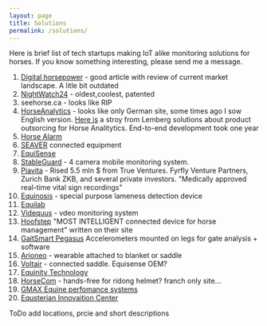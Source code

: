 ```yaml
---
layout: page
title: Solutions
permalink: /solutions/
---
```

Here is brief list of tech startups making IoT alike monitoring solutions for horses. If you know something interesting, please send me a message.

1. [Digital horsepower][dhp] - good article with review of current market landscape. A litle bit outdated
2. [NightWatch24][nightwatch] - oldest,coolest, patented
3. seehorse.ca - looks like RIP
4. [HorseAnalytics][ha] - looks like only German site, some times ago I sow English version. [Here is][lem] a stroy from Lemberg solutions about product outsorcing for Horse Analitytics. End-to-end development took one year
5. [Horse Alarm][horsealarm]
6. [SEAVER][seaver] connected equipment
7. [EquiSense][eq]
8. [StableGuard][sg] - 4 camera mobile monitoring system. 
9. [Piavita][pa] - Rised 5.5 mln $ from True Ventures. Fyrfly Venture Partners, Zurich Bank ZKB, and several private investors. "Medically approved real-time vital sign recordings"
10. [Equinosis][equinosis] - special purpose lameness detection device
11. [Equilab][equilab]
12. [Videquus][vide] - vdeo monitoring system
13. [Hoofstep][hs] "MOST INTELLIGENT connected device for horse management" written on their site
14. [GaitSmart Pegasus][gsp] Accelerometers mounted on legs for gate analysis + software
15. [Arioneo][ari] - wearable attached to blanket or saddle
16. [Voltair][volt] - connected saddle. Equisense OEM?
17. [Equinity Technology][eqt]
18. [HorseCom][hc] - hands-free for ridong helmet? franch only site...
19. [GMAX Equine perfomance systems][gm]
20. [Equsterian Innovaition Center][eqic]

ToDo
add locations, prcie and short descriptions
     
[nightwatch]:https://www.nightwatch24.com/   
[ha]:https://www.horseanalytics.com/
[horsealarm]:http://www.stockhealth.ie/horse-alarm
[seaver]:https://seaverhorse.com/en/
[eq]:https://equisense.com/en/motion
[sg]:https://mystableguard.com/
[equinosis]:https://equinosis.com/veterinarians/
[equilab]:https://equilab.horse/
[vide]:http://videquus.se/en/
[hs]:http://www.hoofstep.com/
[pa]:https://www.piavita.com/
[gsp]:http://www.gaitsmart.com/gaitsmart-pegasus/
[dhp]:http://ag.alltech.com/en/blog/digital-horsepower-how-technology-transforming-equine-world
[ari]:https://www.arioneo.com/en/home/
[volt]:http://www.equestrianstylist.com/equestrian-fashion/introducing-the-blue-wing-smart-saddle-by-voltaire/
[lem]:https://lembergsolutions.com/work/horse-analytics
[eqt]:https://equinitytechnology.com/
[hc]:https://www.horsecom.io/#/
[gm]:http://www.gmaxequine.com/home.aspx
[eqic]:http://equinnolab.com/en/home/